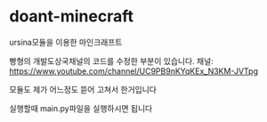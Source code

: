 # doant-minecraft
ursina모듈을 이용한 마인크래프트

빵형의 개발도상국채널의 코드를 수정한 부분이 있습니다.
채널: https://www.youtube.com/channel/UC9PB9nKYqKEx_N3KM-JVTpg

모듈도 제가 어느정도 뜯어 고쳐서 한거입니다

실행할때 main.py파일을 실행하시면 됩니다
